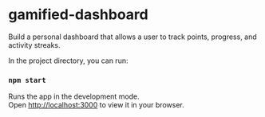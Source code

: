 
# gamified-dashboard
Build a personal dashboard that allows a user to track points, progress, and activity  streaks.


In the project directory, you can run:
### `npm start`

Runs the app in the development mode.\
Open [http://localhost:3000](http://localhost:3000) to view it in your browser.









